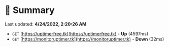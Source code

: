# 📖 Summary
Last updated: **4/24/2022, 2:20:26 AM**

- `GET` [https://uptimerfree.tk](https://uptimerfree.tk) - **Up** (4597ms)
- `GET` [https://monitoruptimer.tk](https://monitoruptimer.tk) - **Down** (32ms)
